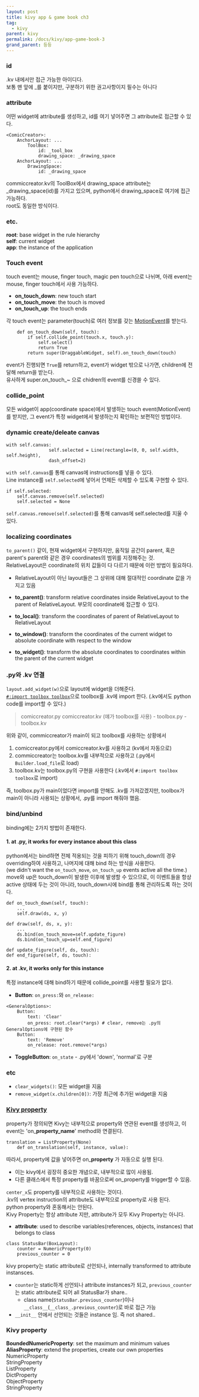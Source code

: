 ```yaml
---
layout: post
title: kivy app & game book ch3
tag:
  - kivy
parent: kivy
permalink: /docs/kivy/app-game-book-3
grand_parent: 등등
---
```


### id  
.kv 내에서만 접근 가능한 아이디다.  
보통 맨 앞에 _를 붙이지만, 구분하기 위한 권고사항이지 필수는 아니다

### attribute  
어떤 widget에 attribute를 생성하고, id를 여기 넣어주면 그 attribute로 접근할 수 있다.  
```
<ComicCreator>:
    AnchorLayout: ...
        ToolBox:
            id: _tool_box
            drawing_space: _drawing_space
    AnchorLayout: ...
        DrawingSpace:
            id: _drawing_space
```
commiccreator.kv의 ToolBox에서 drawing_space attribute는 _drawing_space(id)를 가지고 있으며, python에서 drawing_space로 여기에 접근 가능하다.  
root도 동일한 방식이다.

### etc.
**root**: base widget in the rule hierarchy  
**self**: current widget  
**app**: the instance of the application

### Touch event
touch event는 mouse, finger touch, magic pen touch으로 나뉘며, 아래 event는 mouse, finger touch에서 사용 가능하다.  
  
* **on_touch_down**: new touch start
* **on_touch_move**: the touch is moved
* **on_touch_up**: the touch ends

각 touch event는 parameter(touch)로 여러 정보를 갖는 [MotionEvent](https://kivy.org/doc/stable/api-kivy.input.motionevent.html#kivy.input.motionevent.MotionEvent)를 받는다.  
```
    def on_touch_down(self, touch):
        if self.collide_point(touch.x, touch.y):
            self.select()
            return True
        return super(DraggableWidget, self).on_touch_down(touch)
```
event가 진행되면 `True`를 return하고, event가 widget 밖으로 나가면, children에 전달해 return을 받는다.  
유사하게 super.on_touch_~ 으로 chidren의 event를 신경쓸 수 있다.

### collide_point
모든 widget이 app(coordinate space)에서 발생하는 touch event(MotionEvent)를 받지만, 그 event가 특정 widget에서 발생하는지 확인하는 보편적인 방법이다.

### dynamic create/deleate canvas
```
with self.canvas:
                self.selected = Line(rectangle=(0, 0, self.width, self.height),
                dash_offset=2)
```
`with self.canvas`를 통해 canvas에 instructions를 넣을 수 있다.  
Line instance를 `self.selected`에 넣어서 언제든 삭제할 수 있도록 구현할 수 있다.

```
if self.selected:
    self.canvas.remove(self.selected)
    self.selected = None
```
`self.canvas.remove(self.selected)`를 통해 canvas에 self.selected를 지울 수 있다.

### localizing coordinates

`to_parent()` 같이, 현재 widget에서 구현하지만, 움직일 공간이 parent, 혹은 parent's parent와 같은 경우 coordinates의 범위를 지정해주는 것.  
RelativeLayout은 coordinate의 위치 값들이 다 다르기 때문에 이런 방법이 필요하다.  
  * RelativeLayout이 아닌 layout들은 그 상위에 대해 절대적인 coordinate 값을 가지고 있음

* **to_parent()**: transform relative coordinates inside RelativeLayout to the parent of RelativeLayout. 부모의 coordinate에 접근할 수 있다.
* **to_local()**: transform the coordinates of parent of RelativeLayout to RelativeLayout
* **to_window()**: transform the coordinates of the current widget to absolute coordinate with respect to the window
* **to_widget()**: transform the absolute coordinates to coordinates within the parent of the current widget

### .py와 .kv 연결
`layout.add_widget(w)`으로 layout에 widget을 더해준다.  
[`#:import toolbox toolbox`](https://kivy.org/doc/stable/guide/lang.html#special-syntax)으로 toolbox를 .kv에 import 한다. (.kv에서도 python code를 import할 수 있다.)

> comiccreator.py
> comiccreator.kv (얘가 toolbox를 사용)
> \- toolbox.py
> \- toolbox.kv

위와 같이, commiccreator가 main이 되고 toolbox를 사용하는 상황에서  
1. comiccreator.py에서 comiccreator.kv를 사용하고 (kv에서 자동으로) 
2. commiccreator는 toolbox.kv를 내부적으로 사용하고 (.py에서 `Builder.load_file`로 load)  
3. toolbox.kv는 toolbox.py의 구현을 사용한다 (.kv에서 `#:import toolbox toolbox`로 import)  

즉, toolbox.py가 main이었다면 import를 안해도 .kv를 가져갔겠지만, toolbox가 main이 아니라 사용되는 상황에서, .py를 import 해줘야 했음.  

### bind/unbind
binding에는 2가지 방법이 존재한다.

#### 1. at .py, it works for every instance about this class  
python에서는 bind하면 전체 적용되는 것을 피하기 위해 touch_down의 경우 overriding하여 사용하고, 나머지에 대해 bind 하는 방식을 사용한다.  
(we didn't want the `on_touch_move`, `on_touch_up` events active all the time.)  
move와 up은 touch_down이 발생한 이후에 발생할 수 있으므로, 이 이벤트들을 항상 active 상태에 두는 것이 아니라, touch_down시에 bind를 통해 관리하도록 하는 것이다.
```
def on_touch_down(self, touch):
    ...
    self.draw(ds, x, y)

def draw(self, ds, x, y):
    ...
    ds.bind(on_touch_move=self.update_figure)
    ds.bind(on_touch_up=self.end_figure)

def update_figure(self, ds, touch):
def end_figure(self, ds, touch):
```

#### 2. at .kv, it works only for this instance  

특정 instance에 대해 bind하기 때문에 collide_point를 사용할 필요가 없다.  

* **Button**: `on_press:`와 `on_release:`

```
<GeneralOptions>:
    Button:
        text: 'Clear'
        on_press: root.clear(*args) # clear, remove는 .py의 GeneralOptions에 구현된 함수
    Button:
        text: 'Remove'
        on_release: root.remove(*args)
```

* **ToggleButton**: `on_state` - .py에서 'down', 'normal'로 구분

### etc
* `clear_widgets()`: 모든 widget을 지움 
* `remove_widget(x.children[0])`: 가장 최근에 추가된 widget을 지움

### [Kivy property](https://kivy.org/doc/stable/api-kivy.properties.html)
property가 정의되면 Kivy는 내부적으로 property와 연관된 event를 생성하고, 이 event는 'on_**property_name**' method와 연결된다.
```
translation = ListProperty(None)
    def on_translation(self, instance, value):
```
따라서, property에 값을 넣어주면 on_**property** 가 자동으로 실행 된다.  
  * 이는 kivy에서 굉장히 중요한 개념으로, 내부적으로 많이 사용됨.
  * 다른 클래스에서 특정 property를 바꿈으로써 on_property를 trigger할 수 있음.

`center_x`도 property를 내부적으로 사용하는 것이다.  
.kv의 vertex instruction의 attribute도 내부적으로 property로 사용 된다.  
python property와 혼동해서는 안된다.  
Kivy Property는 항상 attribute 지만, attribute가 모두 Kivy Property는 아니다.  
  * **attribute**: used to describe variables(references, objects, instances) that belongs to class 

```
class StatusBar(BoxLayout):
    counter = NumericProperty(0)
    previous_counter = 0
```
kivy property는 static attribute로 선언되나, internally transformed to attribute instansces.
  * `counter`는 static하게 선언되나 attribute instances가 되고, `previous_counter`는 static attribute로 되어 all StatusBar가 share..
    * class name(`StatusBar.previous_counter`)이나 `__class__`(`__class_.previous_counter`)로 바로 접근 가능 
  * `__init__` 안에서 선언되는 것들은 instance 임. 즉 not shared..

### Kivy property
**BoundedNumericProperty**: set the maximum and minimum values  
**AliasProperty**: extend the properties, create our own properties  
NumericProperty  
StringProperty  
ListProperty  
DictProperty  
ObjectProperty  
StringProperty  

